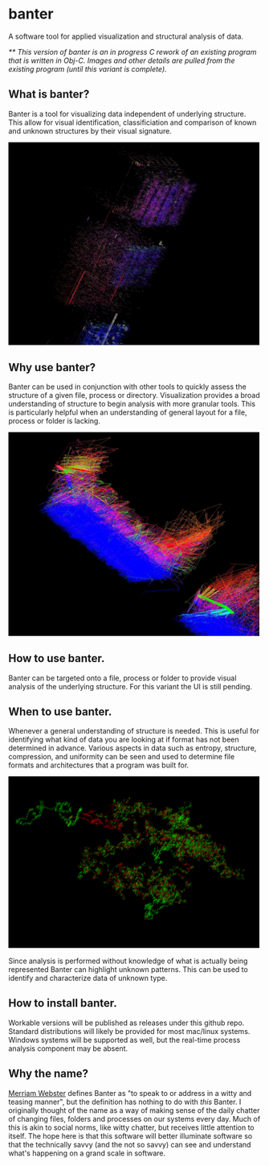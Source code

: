 # banter
A software tool for applied visualization and structural analysis of data.

_** This version of banter is an in progress C rework of an existing program that is written in Obj-C. Images and other details are pulled from the existing program (until this variant is complete)._

## What is banter?

Banter is a tool for visualizing data independent of underlying structure. This allow for visual identification, classificiation and comparison of known and unknown structures by their visual signature.

<img width="500" src="https://github.com/montymxb/banter/blob/master/images/s2.jpg"></img>

## Why use banter?

Banter can be used in conjunction with other tools to quickly assess the structure of a given file, process or directory. Visualization provides a broad understanding of structure to begin analysis with more granular tools. This is particularly helpful when an understanding of general layout for a file, process or folder is lacking.

<img width="500" src="https://github.com/montymxb/banter/blob/master/images/s1.jpg"></img>

## How to use banter.

Banter can be targeted onto a file, process or folder to provide visual analysis of the underlying structure. For this variant the UI is still pending.

## When to use banter.

Whenever a general understanding of structure is needed. This is useful for identifying what kind of data you are looking at if format has not been determined in advance. Various aspects in data such as entropy, structure, compression, and uniformity can be seen and used to determine file formats and architectures that a program was built for.

<img width="500" src="https://github.com/montymxb/banter/blob/master/images/s3.png"></img>

Since analysis is performed without knowledge of what is actually being represented Banter can highlight unknown patterns. This can be used to identify and characterize data of unknown type.

## How to install banter.

Workable versions will be published as releases under this github repo. Standard distributions will likely be provided for most mac/linux systems. Windows systems will be supported as well, but the real-time process analysis component may be absent.

## Why the name?

[Merriam Webster](https://www.merriam-webster.com/dictionary/banter) defines Banter as "to speak to or address in a witty and teasing manner", but the definition has nothing to do with _this_ Banter. I originally thought of the name as a way of making sense of the daily chatter of changing files, folders and processes on our systems every day. Much of this is akin to social norms, like witty chatter, but receives little attention to itself. The hope here is that this software will better illuminate  software so that the technically savvy (and the not so savvy) can see and understand what's happening on a grand scale in software.
